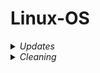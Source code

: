 # Linux-OS  

<details>
<summary><i>Updates</i></summary>
  
```bash
curl -fsSL https://raw.githubusercontent.com/Ven0m0/Linux-OS/refs/heads/main/Cachyos/Updates.sh | bash
```
</details>

<details>
<summary><i>Cleaning</i></summary>

```bash
curl -fsSL https://raw.githubusercontent.com/Ven0m0/Linux-OS/refs/heads/main/Cachyos/Clean.sh | bash
```
<details>

<details>
<summary><i>Rank mirrors & keyrings</i></summary>

```bash
curl -fsSL https://raw.githubusercontent.com/Ven0m0/Linux-OS/refs/heads/main/Cachyos/Rank.sh | bash
```
<details>
  
<details>
<summary><i>Automated install</i></summary>

```bash
curl -fsSL https://raw.githubusercontent.com/Ven0m0/Linux-OS/refs/heads/main/Cachyos/Scripts/Install.sh | bash
```
<details>
  
<details>
<summary><i>Automated configuration</i></summary>

```bash
curl -fsSL https://raw.githubusercontent.com/Ven0m0/Linux-OS/refs/heads/main/Cachyos/Scripts/AutoSetup.sh | bash
```

<details>

<details>
<summary><i>Bleachbit extra cleaner install</i></summary>

```bash
curl -fsSL https://raw.githubusercontent.com/Ven0m0/Linux-OS/refs/heads/main/Cachyos/Scripts/bleachbit.sh | bash
```

-----

<details>

<details>
<summary><i>Misc</i></summary>

```bash
curl -fsSL https://raw.githubusercontent.com/Ven0m0/Linux-OS/refs/heads/main/Cachyos/Rust/Strip-rust.sh | bash

curl -fsSL https://raw.githubusercontent.com/Ven0m0/Linux-OS/refs/heads/main/Cachyos/Debloat.sh | bash
```
<details>

<details>
<summary><i>Script start</i></summary>

```bash
#!/usr/bin/bash
# shellcheck shell=bash
set -euo pipefail
IFS=$'\n\t'

# Safer globbing
shopt -s nullglob globstar

# C for speed
export LC_ALL=C LANG=C

# C+UTF8 if emojis needed
export LC_ALL=C LANG=C.UTF-8

# Script Path Awareness
SCRIPT_DIR="$(cd "$(dirname "${BASH_SOURCE[0]}")" && pwd)"

cd "$HOME"

# Sleep replacement
# Sleeps for 0.1 seconds (instead of doing "timeout 0.1", doesnt spawn subshells --> therefore faster)
sleepy() {
  read -rt 1 <> <(:) || :
}

```
<details>
<summary><i>Get external IP</i></summary>
```bash
curl -fsS ipinfo.io/ip || curl -fsS http://ipecho.net/plain
```

<details>

## Bash packages

- [Basher](https://www.basher.it/package)

- [bpkg](https://bpkg.sh)


## Linux operating systems

- [CachyOS](https://cachyos.org/)

- [Nobara](https://nobaraproject.org/)

- [SteamOS](https://store.steampowered.com/steamos/buildyourown) | 
[Download](https://store.steampowered.com/steamos/download/?ver=steamdeck&snr=)

- [Bazzite](https://bazzite.gg/)

- [EndeavourOS](https://endeavouros.com/)

- [Linux Mint](https://linuxmint.com/)

Other:

- [DietPi](https://dietpi.com/)

- [Raspberry Pi OS](https://www.raspberrypi.com/software/)
